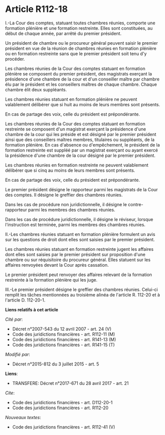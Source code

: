 # Article R112-18

I.-La Cour des comptes, statuant toutes chambres réunies, comporte une formation plénière et une formation restreinte. Elles
sont constituées, au début de chaque année, par arrêté du premier président. 

Un président de chambre ou le procureur général peuvent saisir le premier président en vue de la réunion de chambres réunies
en formation plénière ou en formation restreinte sans que le premier président soit tenu d'y procéder. 

Les chambres réunies de la Cour des comptes statuant en formation plénière se composent du premier président, des magistrats
exerçant la présidence d'une chambre de la cour et d'un conseiller maître par chambre élu par le président et les conseillers
maîtres de chaque chambre. Chaque chambre élit deux suppléants. 

Les chambres réunies statuant en formation plénière ne peuvent valablement délibérer que si huit au moins de leurs membres
sont présents. 

En cas de partage des voix, celle du président est prépondérante. 

Les chambres réunies de la Cour des comptes statuant en formation restreinte se composent d'un magistrat exerçant la
présidence d'une chambre de la cour qui les préside et est désigné par le premier président ainsi que des conseillers maîtres
membres, titulaires ou suppléants, de la formation plénière. En cas d'absence ou d'empêchement, le président de la formation
restreinte est suppléé par un magistrat exerçant ou ayant exercé la présidence d'une chambre de la cour désigné par le
premier président. 

Les chambres réunies en formation restreinte ne peuvent valablement délibérer que si cinq au moins de leurs membres sont
présents. 

En cas de partage des voix, celle du président est prépondérante. 

Le premier président désigne le rapporteur parmi les magistrats de la Cour des comptes. Il désigne le greffier des chambres
réunies. 

Dans les cas de procédure non juridictionnelle, il désigne le contre-rapporteur parmi les membres des chambres réunies. 

Dans les cas de procédure juridictionnelle, il désigne le réviseur, lorsque l'instruction est terminée, parmi les membres des
chambres réunies. 

II.-Les chambres réunies statuant en formation plénière formulent un avis sur les questions de droit dont elles sont saisies
par le premier président. 

Les chambres réunies statuant en formation restreinte jugent les affaires dont elles sont saisies par le premier président
sur proposition d'une chambre ou sur réquisitoire du procureur général. Elles statuent sur les affaires renvoyées devant la
Cour après cassation. 

Le premier président peut renvoyer des affaires relevant de la formation restreinte à la formation plénière qui les juge. 

III.-Le premier président désigne le greffier des chambres réunies. Celui-ci remplit les tâches mentionnées au troisième
alinéa de l'article R. 112-20 et à l'article D. 112-20-1.

**Liens relatifs à cet article**

_Cité par_:

  - Décret n°2007-543 du 12 avril 2007 - art. 24 (V)
  - Code des juridictions financières - art. R112-11 (M)
  - Code des juridictions financières - art. R141-13 (M)
  - Code des juridictions financières - art. R141-15 (T)

_Modifié par_:

  - Décret n°2015-812 du 3 juillet 2015 - art. 5

**Liens**:

  - TRANSFERE: Décret n°2017-671 du 28 avril 2017 - art. 21

_Cite_:

  - Code des juridictions financières - art. D112-20-1
  - Code des juridictions financières - art. R112-20

_Nouveaux textes_:

  - Code des juridictions financières - art. R112-41 (V)
